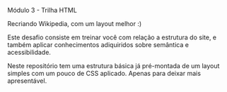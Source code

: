 Módulo 3 - Trilha HTML

Recriando Wikipedia, com um layout melhor :)

Este desafio consiste em treinar você com relação a estrutura do site, e também aplicar conhecimentos adiquiridos sobre semântica e acessibilidade.

Neste repositório tem uma estrutura básica já pré-montada de um layout simples com um pouco de CSS aplicado. Apenas para deixar mais apresentável.

 
 
